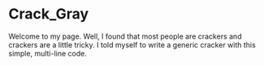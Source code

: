 # Crack_Gray
Welcome to my page. Well, I found that most people are crackers and crackers are a little tricky. I told myself to write a generic cracker with this simple, multi-line code.

